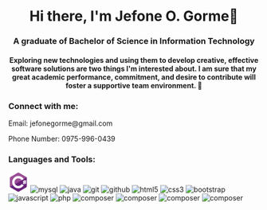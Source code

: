 <h1 align="center">Hi there, I'm Jefone O. Gorme👋</h1>
<h3 align="center">A graduate of Bachelor of Science in Information Technology</h3>
<h4 align="center">Exploring new technologies and using them to develop creative, effective software solutions are two things I'm interested about. I am sure that my great academic performance, commitment, and desire to contribute will foster a supportive team environment. 🌱</h4>

<h3 align="left">Connect with me:</h3>
<p align="left">
  Email: jefonegorme@gmail.com
</p>
<p align="left">
  Phone Number: 0975-996-0439
</p>

<h3 align="left">Languages and Tools:</h3>
<p align="left"> 
<img src="https://raw.githubusercontent.com/devicons/devicon/master/icons/csharp/csharp-original.svg" alt="csharp" width="40" height="40"/> 
<img src="https://cdn.jsdelivr.net/gh/devicons/devicon/icons/mysql/mysql-original.svg" alt="mysql" width="40" height="40"/> 
<img src="https://cdn.jsdelivr.net/gh/devicons/devicon/icons/java/java-original-wordmark.svg" alt="java" width="40" height="40"/> 
<img src="https://cdn.jsdelivr.net/gh/devicons/devicon/icons/git/git-original-wordmark.svg" alt="git" width="40" height="40"/>      
<img src="https://cdn.jsdelivr.net/gh/devicons/devicon/icons/github/github-original-wordmark.svg" alt="github" width="40" height="40"/>                
<img src="https://cdn.jsdelivr.net/gh/devicons/devicon/icons/html5/html5-original-wordmark.svg" alt="html5" width="40" height="40"/>                
<img src="https://cdn.jsdelivr.net/gh/devicons/devicon/icons/css3/css3-original-wordmark.svg" alt="css3" width="40" height="40"/>               
<img src="https://cdn.jsdelivr.net/gh/devicons/devicon/icons/bootstrap/bootstrap-plain-wordmark.svg" alt="bootstrap" width="40" height="40"/>                   
<img src="https://cdn.jsdelivr.net/gh/devicons/devicon/icons/javascript/javascript-original.svg" alt="javascript" width="40" height="40"/>                    
<img src="https://cdn.jsdelivr.net/gh/devicons/devicon/icons/php/php-plain.svg" alt="php" width="40" height="40"/>                            
<img src="https://cdn.jsdelivr.net/gh/devicons/devicon/icons/composer/composer-original.svg" alt="composer" width="40" height="40"/>
<img src="https://cdn.jsdelivr.net/gh/devicons/devicon/icons/angularjs/angularjs-original.svg" alt="composer" width="40" height="40"/>
<img src="https://cdn.jsdelivr.net/gh/devicons/devicon@latest/icons/laravel/laravel-original-wordmark.svg" alt="composer" width="40" height="40"/>
<img src="https://cdn.jsdelivr.net/gh/devicons/devicon/icons/tailwindcss/tailwindcss-original-wordmark.svg" alt="composer" width="40" height="40"/>
</p>

